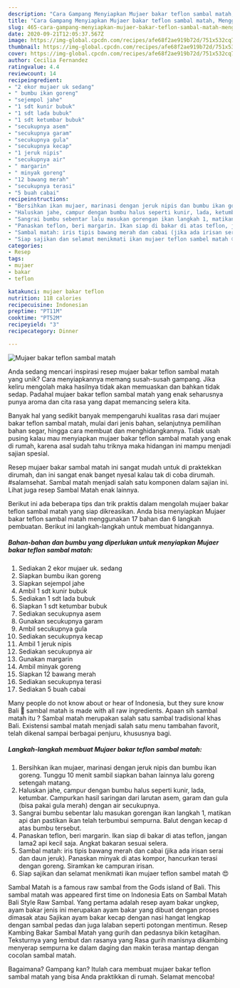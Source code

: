 ```yaml
---
description: "Cara Gampang Menyiapkan Mujaer bakar teflon sambal matah, Menggugah Selera"
title: "Cara Gampang Menyiapkan Mujaer bakar teflon sambal matah, Menggugah Selera"
slug: 465-cara-gampang-menyiapkan-mujaer-bakar-teflon-sambal-matah-menggugah-selera
date: 2020-09-21T12:05:37.567Z
image: https://img-global.cpcdn.com/recipes/afe68f2ae919b72d/751x532cq70/mujaer-bakar-teflon-sambal-matah-foto-resep-utama.jpg
thumbnail: https://img-global.cpcdn.com/recipes/afe68f2ae919b72d/751x532cq70/mujaer-bakar-teflon-sambal-matah-foto-resep-utama.jpg
cover: https://img-global.cpcdn.com/recipes/afe68f2ae919b72d/751x532cq70/mujaer-bakar-teflon-sambal-matah-foto-resep-utama.jpg
author: Cecilia Fernandez
ratingvalue: 4.4
reviewcount: 14
recipeingredient:
- "2 ekor mujaer uk sedang"
- " bumbu ikan goreng"
- "sejempol jahe"
- "1 sdt kunir bubuk"
- "1 sdt lada bubuk"
- "1 sdt ketumbar bubuk"
- "secukupnya asem"
- "secukupnya garam"
- "secukupnya gula"
- "secukupnya kecap"
- "1 jeruk nipis"
- "secukupnya air"
- " margarin"
- " minyak goreng"
- "12 bawang merah"
- "secukupnya terasi"
- "5 buah cabai"
recipeinstructions:
- "Bersihkan ikan mujaer, marinasi dengan jeruk nipis dan bumbu ikan goreng. Tunggu 10 menit sambil siapkan bahan lainnya lalu goreng setengah matang."
- "Haluskan jahe, campur dengan bumbu halus seperti kunir, lada, ketumbar. Campurkan hasil saringan dari larutan asem, garam dan gula (bisa pakai gula merah) dengan air secukupnya."
- "Sangrai bumbu sebentar lalu masukan gorengan ikan langkah 1, matikan api dan pastikan ikan telah terbumbui sempurna. Balut dengan kecap d atas bumbu tersebut."
- "Panaskan teflon, beri margarin. Ikan siap di bakar di atas teflon, jangan lama2 api kecil saja. Angkat bakaran sesuai selera."
- "Sambal matah: iris tipis bawang merah dan cabai (jika ada irisan serai dan daun jeruk). Panaskan minyak di atas kompor, hancurkan terasi dengan goreng. Siramkan ke campuran irisan."
- "Siap sajikan dan selamat menikmati ikan mujaer teflon sambel matah 😍"
categories:
- Resep
tags:
- mujaer
- bakar
- teflon

katakunci: mujaer bakar teflon 
nutrition: 118 calories
recipecuisine: Indonesian
preptime: "PT11M"
cooktime: "PT52M"
recipeyield: "3"
recipecategory: Dinner

---
```



![Mujaer bakar teflon sambal matah](https://img-global.cpcdn.com/recipes/afe68f2ae919b72d/751x532cq70/mujaer-bakar-teflon-sambal-matah-foto-resep-utama.jpg)

Anda sedang mencari inspirasi resep mujaer bakar teflon sambal matah yang unik? Cara menyiapkannya memang susah-susah gampang. Jika keliru mengolah maka hasilnya tidak akan memuaskan dan bahkan tidak sedap. Padahal mujaer bakar teflon sambal matah yang enak seharusnya punya aroma dan cita rasa yang dapat memancing selera kita.

Banyak hal yang sedikit banyak mempengaruhi kualitas rasa dari mujaer bakar teflon sambal matah, mulai dari jenis bahan, selanjutnya pemilihan bahan segar, hingga cara membuat dan menghidangkannya. Tidak usah pusing kalau mau menyiapkan mujaer bakar teflon sambal matah yang enak di rumah, karena asal sudah tahu triknya maka hidangan ini mampu menjadi sajian spesial.

Resep mujaer bakar sambal matah ini sangat mudah untuk di praktekkan dirumah, dan ini sangat enak banget nyesal kalau tak di coba dirumah. #salamsehat. Sambal matah menjadi salah satu komponen dalam sajian ini. Lihat juga resep Sambal Matah enak lainnya.


Berikut ini ada beberapa tips dan trik praktis dalam mengolah mujaer bakar teflon sambal matah yang siap dikreasikan. Anda bisa menyiapkan Mujaer bakar teflon sambal matah menggunakan 17 bahan dan 6 langkah pembuatan. Berikut ini langkah-langkah untuk membuat hidangannya.

<!--inarticleads1-->

##### Bahan-bahan dan bumbu yang diperlukan untuk menyiapkan Mujaer bakar teflon sambal matah:

1. Sediakan 2 ekor mujaer uk. sedang
1. Siapkan  bumbu ikan goreng
1. Siapkan sejempol jahe
1. Ambil 1 sdt kunir bubuk
1. Sediakan 1 sdt lada bubuk
1. Siapkan 1 sdt ketumbar bubuk
1. Sediakan secukupnya asem
1. Gunakan secukupnya garam
1. Ambil secukupnya gula
1. Sediakan secukupnya kecap
1. Ambil 1 jeruk nipis
1. Sediakan secukupnya air
1. Gunakan  margarin
1. Ambil  minyak goreng
1. Siapkan 12 bawang merah
1. Sediakan secukupnya terasi
1. Sediakan 5 buah cabai


Many people do not know about or hear of Indonesia, but they sure know Bali 🙂 sambal matah is made with all raw ingredients. Apaan sih sambal matah itu ? Sambal matah merupakan salah satu sambal tradisional khas Bali. Existensi sambal matah menjadi salah satu menu tambahan favorit, telah dikenal sampai berbagai penjuru, khususnya bagi. 

<!--inarticleads2-->

##### Langkah-langkah membuat Mujaer bakar teflon sambal matah:

1. Bersihkan ikan mujaer, marinasi dengan jeruk nipis dan bumbu ikan goreng. Tunggu 10 menit sambil siapkan bahan lainnya lalu goreng setengah matang.
1. Haluskan jahe, campur dengan bumbu halus seperti kunir, lada, ketumbar. Campurkan hasil saringan dari larutan asem, garam dan gula (bisa pakai gula merah) dengan air secukupnya.
1. Sangrai bumbu sebentar lalu masukan gorengan ikan langkah 1, matikan api dan pastikan ikan telah terbumbui sempurna. Balut dengan kecap d atas bumbu tersebut.
1. Panaskan teflon, beri margarin. Ikan siap di bakar di atas teflon, jangan lama2 api kecil saja. Angkat bakaran sesuai selera.
1. Sambal matah: iris tipis bawang merah dan cabai (jika ada irisan serai dan daun jeruk). Panaskan minyak di atas kompor, hancurkan terasi dengan goreng. Siramkan ke campuran irisan.
1. Siap sajikan dan selamat menikmati ikan mujaer teflon sambel matah 😍


Sambal Matah is a famous raw sambal from the Gods island of Bali. This sambal matah was appeared first time on Indonesia Eats on Sambal Matah Bali Style Raw Sambal. Yang pertama adalah resep ayam bakar ungkep, ayam bakar jenis ini merupakan ayam bakar yang dibuat dengan proses dimasak atau Sajikan ayam bakar kecap dengan nasi hangat lengkap dengan sambal pedas dan juga lalaban seperti potongan mentimun. Resep Kambing Bakar Sambal Matah yang gurih dan pedasnya bikin ketagihan. Teksturnya yang lembut dan rasanya yang Rasa gurih manisnya dikambing menyerap sempurna ke dalam daging dan makin terasa mantap dengan cocolan sambal matah. 

Bagaimana? Gampang kan? Itulah cara membuat mujaer bakar teflon sambal matah yang bisa Anda praktikkan di rumah. Selamat mencoba!
